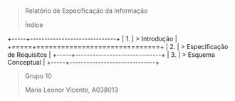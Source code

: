 > Relatório de Especiﬁcação da Informação
>
> Índice

+-----+------------------------------+
| 1\. | > Introdução                 |
+=====+==============================+
| 2\. | > Especiﬁcação de Requisitos |
+-----+------------------------------+
| 3\. | > Esquema Conceptual         |
+-----+------------------------------+

> Grupo 10
>
> Maria Leonor Vicente, A038013
